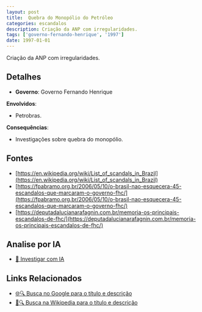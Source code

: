 ```yaml
---
layout: post
title:  Quebra do Monopólio do Petróleo
categories: escandalos
description: Criação da ANP com irregularidades.
tags: ['governo-fernando-henrique', '1997']
date: 1997-01-01
---
```


Criação da ANP com irregularidades.

## Detalhes
- **Governo**: Governo Fernando Henrique

**Envolvidos**:
- Petrobras.


**Consequências**:
- Investigações sobre quebra do monopólio.


## Fontes
- [https://en.wikipedia.org/wiki/List_of_scandals_in_Brazil](https://en.wikipedia.org/wiki/List_of_scandals_in_Brazil)
- [https://fpabramo.org.br/2006/05/10/o-brasil-nao-esquecera-45-escandalos-que-marcaram-o-governo-fhc/](https://fpabramo.org.br/2006/05/10/o-brasil-nao-esquecera-45-escandalos-que-marcaram-o-governo-fhc/)
- [https://deputadalucianarafagnin.com.br/memoria-os-principais-escandalos-de-fhc/](https://deputadalucianarafagnin.com.br/memoria-os-principais-escandalos-de-fhc/)


## Analise por IA
- [🤖 Investigar com IA](https://www.perplexity.ai/search?q=Quebra%20do%20Monop%C3%B3lio%20do%20Petr%C3%B3leo%20Cria%C3%A7%C3%A3o%20da%20ANP%20com%20irregularidades.%20Governo%20Fernando%20Henrique)

## Links Relacionados
- [🌐🔍 Busca no Google para o título e descrição](https://www.google.com/search?q=Quebra%20do%20Monop%C3%B3lio%20do%20Petr%C3%B3leo%20Cria%C3%A7%C3%A3o%20da%20ANP%20com%20irregularidades.%20Governo%20Fernando%20Henrique)
- [📖🔍 Busca na Wikipedia para o título e descrição](https://pt.wikipedia.org/w/index.php?search=Quebra%20do%20Monop%C3%B3lio%20do%20Petr%C3%B3leo%20Cria%C3%A7%C3%A3o%20da%20ANP%20com%20irregularidades.%20Governo%20Fernando%20Henrique)

